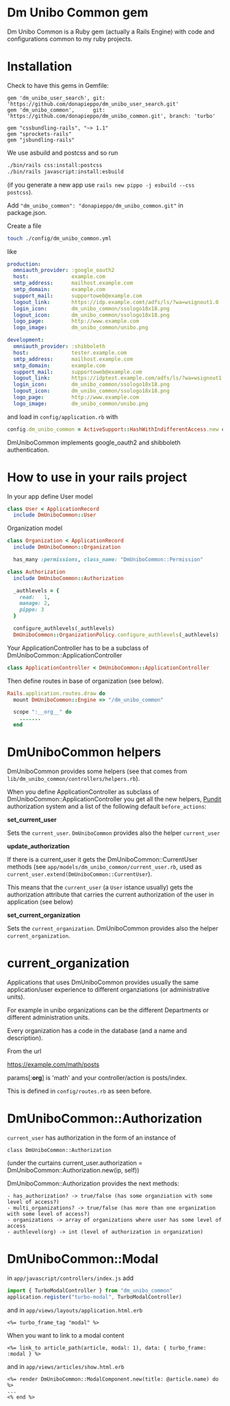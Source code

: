 # Dm Unibo Common gem

Dm Unibo Common is a Ruby gem (actually a Rails Engine) 
with code and configurations common to my ruby projects.

# Installation

Check to have this gems in Gemfile:

```
gem 'dm_unibo_user_search', git: 'https://github.com/donapieppo/dm_unibo_user_search.git'
gem 'dm_unibo_common',      git: 'https://github.com/donapieppo/dm_unibo_common.git', branch: 'turbo'

gem "cssbundling-rails", "~> 1.1"
gem "sprockets-rails"
gem "jsbundling-rails"
```

We use asbuild and postcss and so run

```bash
./bin/rails css:install:postcss
./bin/rails javascript:install:esbuild
```

(if you generate a new app use `rails new pippo -j esbuild --css postcss`).

Add `"dm_unibo_common": "donapieppo/dm_unibo_common.git"` in 
package.json.

Create a file

```bash
touch ./config/dm_unibo_common.yml
```

like

```yaml
production:
  omniauth_provider: :google_oauth2
  host:              example.com
  smtp_address:      mailhost.example.com
  smtp_domain:       example.com
  support_mail:      supportoweb@example.com
  logout_link:       https://idp.example.comt/adfs/ls/?wa=wsignout1.0
  login_icon:        dm_unibo_common/ssologo18x18.png
  logout_icon:       dm_unibo_common/ssologo18x18.png
  logo_page:         http://www.example.com
  logo_image:        dm_unibo_common/unibo.png

development:
  omniauth_provider: :shibboleth
  host:              tester.example.com
  smtp_address:      mailhost.example.com
  smtp_domain:       example.com
  support_mail:      supportoweb@example.com
  logout_link:       https://idptest.example.com/adfs/ls/?wa=wsignout1.0
  login_icon:        dm_unibo_common/ssologo18x18.png
  logout_icon:       dm_unibo_common/ssologo18x18.png
  logo_page:         http://www.example.com
  logo_image:        dm_unibo_common/unibo.png
```

and load in `config/application.rb` with

```ruby
config.dm_unibo_common = ActiveSupport::HashWithIndifferentAccess.new config_for(:dm_unibo_common)
```
DmUniboCommon implements google_oauth2 and shibboleth authentication.

# How to use in your rails project

In your app define User model

```ruby
class User < ApplicationRecord 
  include DmUniboCommon::User
```

Organization model 

```ruby
class Organization < ApplicationRecord
  include DmUniboCommon::Organization

  has_many :permissions, class_name: "DmUniboCommon::Permission"
```

```ruby
class Authorization
  include DmUniboCommon::Authorization

  _authlevels = { 
    read:   1, 
    manage: 2, 
    pippo: 3
  }

  configure_authlevels(_authlevels)
  DmUniboCommon::OrganizationPolicy.configure_authlevels(_authlevels)
```

Your ApplicationController has to be a subclass of DmUniboCommon::ApplicationController
```ruby
class ApplicationController < DmUniboCommon::ApplicationController
```

Then define routes in base of organization (see below).

```ruby
Rails.application.routes.draw do
  mount DmUniboCommon::Engine => "/dm_unibo_common"

  scope ":__org__" do
    .......
  end
```

# DmUniboCommon helpers

DmUniboCommon provides some helpers (see that comes from 
`lib/dm_unibo_common/controllers/helpers.rb`).

When you define ApplicationController as subclass of DmUniboCommon::ApplicationController
you get all the new helpers, [Pundit](https://github.com/varvet/pundit) authorization system 
and a list of the following default `before_actions`:

**set_current_user**

Sets the `current_user`. `DmUniboCommon` provides also the helper `current_user`

**update_authorization**

If there is a current_user it gets the DmUniboCommon::CurrentUser methods
(see `app/models/dm_unibo_common/current_user.rb`, used as
`current_user.extend(DmUniboCommon::CurrentUser`). 

This means that the `current_user` (a `User` istance usually) gets the 
authorization attribute that carries the current authorization of the user in 
application (see below)

**set_current_organization**

Sets the `current_organization`.
DmUniboCommon provides also the helper `current_organization`.

# current_organization

Applications that uses DmUniboCommon provides usually the
same application/user experience to different organziations
(or administrative units).

For example in unibo organizations can be the different Departments
or different administration units.

Every organization has a code in the database (and a name and description).

From the url

https://example.com/math/posts

params[:__org__] is 'math' and your controller/action is posts/index.

This is defined in `config/routes.rb` as seen before.


# DmUniboCommon::Authorization

`current_user` has authorization in the form of an instance of

```
class DmUniboCommon::Authorization
```

(under the curtains current_user.authorization = DmUniboCommon::Authorization.new(ip, self))

DmUniboCommon::Authorization provides the next methods:

    - has_authorization? -> true/false (has some organziation with some level of access?)
    - multi_organizations? -> true/false (has more than one organization with some level of access?)
    - organizations -> array of organizations where user has some level of access 
    - authlevel(org) -> int (level of authorization in organization)

# DmUniboCommon::Modal

in `app/javascript/controllers/index.js` add 

```javascript
import { TurboModalController } from "dm_unibo_common"
application.register("turbo-modal", TurboModalController)
```

and in `app/views/layouts/application.html.erb` 

```erb
<%= turbo_frame_tag "modal" %>
```

When you want to link to a modal content

```erb
<%= link_to article_path(article, modal: 1), data: { turbo_frame: :modal } %>  
```

and in `app/views/articles/show.html.erb`

```erb
<%= render DmUniboCommon::ModalComponent.new(title: @article.name) do %>
...
<% end %>
```
